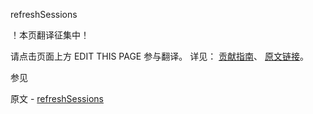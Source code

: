  refreshSessions

 ！本页翻译征集中！

请点击页面上方 EDIT THIS PAGE 参与翻译。
详见：
[贡献指南]( https://github.com/whaleal/MongoDB-Manual-zh/blob/master/CONTRIBUTING.md )、
[原文链接](  https://docs.mongodb.com/manual/reference/command/refreshSessions/  )。

 参见

原文 - [refreshSessions]( https://docs.mongodb.com/manual/reference/command/refreshSessions/ )

